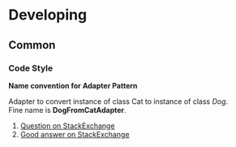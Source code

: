 # Developing
## Common
### Code Style
**Name convention for Adapter Pattern**  
  
Adapter to convert instance of class Cat to instance of class *Dog*.  
Fine name is **DogFromCatAdapter**.  

1. [Question on StackExchange](https://softwareengineering.stackexchange.com/questions/361777/how-to-name-different-components-in-adapter-pattern)  
2. [Good answer on StackExchange](https://softwareengineering.stackexchange.com/a/361798)
